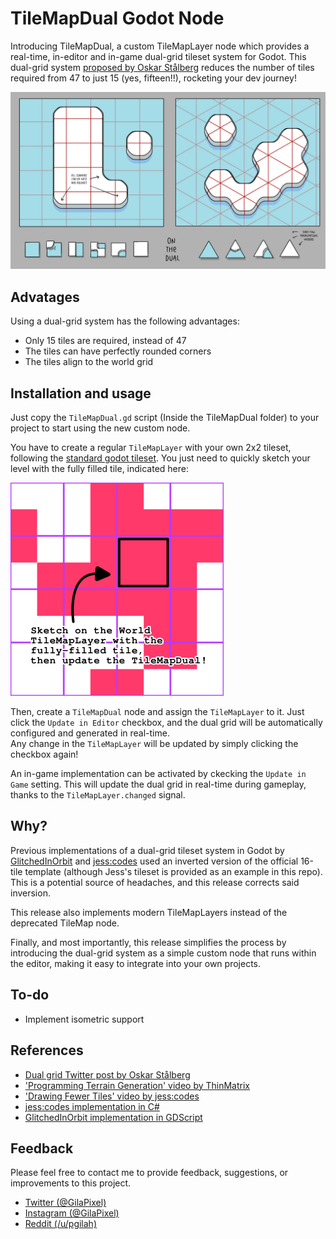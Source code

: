 # TileMapDual Godot Node

Introducing TileMapDual, a custom TileMapLayer node
which provides a real-time, in-editor and in-game dual-grid tileset system for Godot.
This dual-grid system [proposed by Oskar Stålberg](https://x.com/OskSta/status/1448248658865049605) reduces the number of tiles required from 47 to just 15 (yes, fifteen!!), rocketing your dev journey!  

![](docs/reference_dual.jpeg)

## Advatages

Using a dual-grid system has the following advantages:  
- Only 15 tiles are required, instead of 47
- The tiles can have perfectly rounded corners
- The tiles align to the world grid

## Installation and usage

Just copy the `TileMapDual.gd` script (Inside the TileMapDual folder) to your project to start using the new custom node.  

You have to create a regular `TileMapLayer` with your own 2x2 tileset, following the [standard godot tileset](https://user-images.githubusercontent.com/47016402/87044518-ee28fa80-c1f6-11ea-86f5-de53e86fcbb6.png).
You just need to quickly sketch your level with the fully filled tile, indicated here:

![](docs/reference_tileset_standard.png)

Then, create a `TileMapDual` node and assign the `TileMapLayer` to it. Just click the `Update in Editor` checkbox, and the dual grid will be automatically configured and generated in real-time.  
Any change in the `TileMapLayer` will be updated by simply clicking the checkbox again!

An in-game implementation can be activated by ckecking the `Update in Game` setting. This will update the dual grid in real-time during gameplay, thanks to the `TileMapLayer.changed` signal.

## Why?

Previous implementations of a dual-grid tileset system in Godot
by [GlitchedInOrbit](https://github.com/GlitchedinOrbit/dual-grid-tilemap-system-godot-gdscript)
and [jess:codes](https://github.com/jess-hammer/dual-grid-tilemap-system-godot)
used an inverted version of the official 16-tile template (although Jess's tileset is provided as an example in this repo).
This is a potential source of headaches, and this release corrects said inversion.  

This release also implements modern TileMapLayers instead of the deprecated TileMap node.  

Finally, and most importantly, this release simplifies the process by introducing the dual-grid system as a simple custom node that runs within the editor, making it easy to integrate into your own projects.  

## To-do

- Implement isometric support

## References

- [Dual grid Twitter post by Oskar Stålberg](https://x.com/OskSta/status/1448248658865049605)
- ['Programming Terrain Generation' video by ThinMatrix](https://www.youtube.com/watch?v=buKQjkad2I0)
- ['Drawing Fewer Tiles' video by jess:codes](https://www.youtube.com/watch?v=jEWFSv3ivTg)
- [jess:codes implementation in C#](https://github.com/jess-hammer/dual-grid-tilemap-system-godot)
- [GlitchedInOrbit implementation in GDScript](https://github.com/GlitchedinOrbit/dual-grid-tilemap-system-godot-gdscript)

## Feedback

Please feel free to contact me to provide feedback, suggestions, or improvements to this project.  
- [Twitter (@GilaPixel)](https://x.com/gilapixel)
- [Instagram (@GilaPixel)](https://www.instagram.com/gilapixel/)
- [Reddit (/u/pgilah)](https://www.reddit.com/u/pgilah/)
